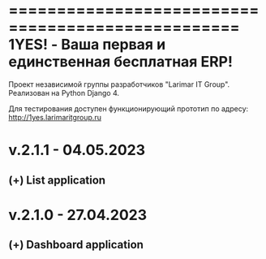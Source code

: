 ==================================================
1YES! - Ваша первая и единственная бесплатная ERP!
==================================================
Проект независимой группы разработчиков "Larimar IT Group".
Реализован на Python Django 4.

Для тестирования доступен функционирующий прототип по адресу: http://1yes.larimaritgroup.ru

# v.2.1.1 - 04.05.2023
## (+) List application

# v.2.1.0 - 27.04.2023
## (+) Dashboard application
